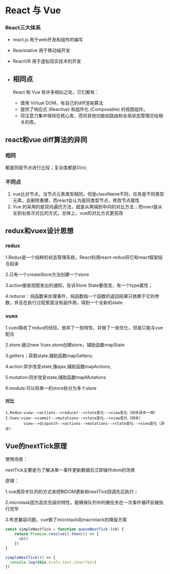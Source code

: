  # React 与 Vue 

 ### React三大体系

- react.js 用于web开发和组件的编写

- Reactnative 用于移动端开发

- ReactVR 用于虚拟现实技术的开发

- ## 相同点

  React 和 Vue 有许多相似之处，它们都有：

  - 使用 Virtual DOM，有自己的diff渲染算法
  - 提供了响应式 (Reactive) 和组件化 (Composable) 的视图组件。
  - 将注意力集中保持在核心库，而将其他功能如路由和全局状态管理交给相关的库。

## react和vue diff算法的异同

### 相同

都是同层节点进行比较；复杂度都是O(n);

### 不同点

1. vue比对节点，当节点元素类型相同，但是className不同，任务是不同类型元素，会删除重建，而react会认为是同类型节点，修改节点属性
2. Vue 的采用的是双向遍历方法，就是从两端到中间的对比方法；而react是从左到右依次对比的方式，总体上，vue的对比方式更高效

## redux和vuex设计思想

### redux

1.Redux是一个纯粹的状态管理系统，React利用react-redux将它和react框架结合起来

2.只有一个createStore方法创建一个store

3.action接收视图发出的通知，告诉Store State要改变，有一个type属性；

4.reducer：纯函数来处理事件，纯函数指一个函数的返回结果只依赖于它的参数，并且在执行过程里面没有副作用，得到一个全新的state

### vuex

1.vuex吸收了redux的经验，放弃了一些特性，并做了一些优化，但是只能与vue配合

2.store:通过new Vuex.store创建store，辅助函数mapState

3.getters；获取state,辅助函数mapGetters;

4.action:异步改变state,像ajax,辅助函数mapActions;

5.mutation:同步改变state,辅助函数mapMutations

6.module:可以将单一的store拆分为多个store

#### 对比

```text
1.Redux:view-->actions-->reducer-->state变化-->view变化（同步异步一样）
2.Vuex:view-->commit-->mutations-->state变化-->view变化（同步）
        view-->dispatch-->actions-->mutations-->state变化-->view变化（异步）
```



## Vue的nextTick原理

使用场景：

nextTick主要是为了解决单一事件更新数据后立即操作dom的场景

原理：

1.vue用异步队列的方式来控制DOM更新和nextTick回调先后执行；

2.microtask因为高优先级的特性，能确保队列中的微任务在一次事件循环前被执行完毕

3.考虑兼容问题，vue做了microtack向macrotack的降级方案

```js
const simpleNextTick = function queueNextTick (cb) {   
    return Promise.resolve().then(() => {
      cb()
    })
}

simpleNextTick(() => {
  console.log(this.$refs.test.innerText)
})
```

